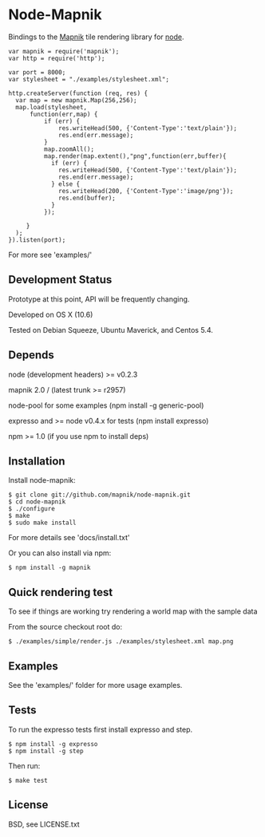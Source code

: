 
# Node-Mapnik
      
  Bindings to the [Mapnik](http://mapnik.org) tile rendering library for [node](http://nodejs.org).
  
    var mapnik = require('mapnik');
    var http = require('http');
    
    var port = 8000;
    var stylesheet = "./examples/stylesheet.xml";
    
    http.createServer(function (req, res) {
      var map = new mapnik.Map(256,256);
      map.load(stylesheet,
          function(err,map) {
              if (err) {
                  res.writeHead(500, {'Content-Type':'text/plain'});
                  res.end(err.message);
              }
              map.zoomAll();
              map.render(map.extent(),"png",function(err,buffer){
                if (err) {
                  res.writeHead(500, {'Content-Type':'text/plain'});
                  res.end(err.message);
                } else {
                  res.writeHead(200, {'Content-Type':'image/png'});
                  res.end(buffer);
                }
              });

         }
      );
    }).listen(port);
  
  For more see 'examples/'


## Development Status
  
  Prototype at this point, API will be frequently changing.
  
  Developed on OS X (10.6)
  
  Tested on Debian Squeeze, Ubuntu Maverick, and Centos 5.4.
  

## Depends

  node (development headers) >= v0.2.3
  
  mapnik 2.0 / (latest trunk >= r2957)
  
  node-pool for some examples (npm install -g generic-pool)
  
  expresso and >= node v0.4.x for tests (npm install expresso)
  
  npm >= 1.0 (if you use npm to install deps)


## Installation
  
  Install node-mapnik:
  
    $ git clone git://github.com/mapnik/node-mapnik.git
    $ cd node-mapnik
    $ ./configure
    $ make
    $ sudo make install

  For more details see 'docs/install.txt'

  Or you can also install via npm:
  
    $ npm install -g mapnik


## Quick rendering test

  To see if things are working try rendering a world map with the sample data
  
  From the source checkout root do:
  
    $ ./examples/simple/render.js ./examples/stylesheet.xml map.png

  
## Examples

  See the 'examples/' folder for more usage examples.


## Tests

  To run the expresso tests first install expresso and step.
  
    $ npm install -g expresso
    $ npm install -g step
  
  Then run:
  
    $ make test


## License

  BSD, see LICENSE.txt